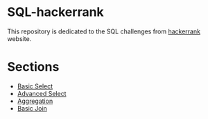 # SQL-hackerrank
This repository is dedicated to the SQL challenges from [hackerrank](https://www.hackerrank.com/domains/sql) website.

# Sections

- [Basic Select](https://github.com/berserkhmdvhb/SQL-hackerrank/blob/main/src/basic-select.md)
- [Advanced Select](https://github.com/berserkhmdvhb/SQL-hackerrank/blob/main/src/advanced-select.md)
- [Aggregation](https://github.com/berserkhmdvhb/SQL-hackerrank/blob/main/src/aggregation.md)
- [Basic Join](https://github.com/berserkhmdvhb/SQL-hackerrank/blob/main/src/basic-join.md)
